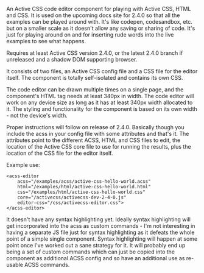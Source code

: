 An Active CSS code editor component for playing with Active CSS, HTML and CSS. It is used on the upcoming docs site for 2.4.0 so that all the examples can be played around with. It's like codepen, codesandbox, etc. but on a smaller scale as it doesn't allow any saving or sharing of code. It's just for playing around on and for inserting rude words into the live examples to see what happens.

Requires at least Active CSS version 2.4.0, or the latest 2.4.0 branch if unreleased and a shadow DOM supporting browser.

It consists of two files, an Active CSS config file and a CSS file for the editor itself. The component is totally self-isolated and contains its own CSS.

The code editor can be drawn multiple times on a single page, and the component's HTML tag needs at least 340px in width. The code editor will work on any device size as long as it has at least 340px width allocated to it. The styling and functionality for the component is based on its own width - not the device's width.

Proper instructions will follow on release of 2.4.0. Basically though you include the acss in your config file with some attributes and that's it. The attributes point to the different ACSS, HTML and CSS files to edit, the location of the Active CSS core file to use for running the results, plus the location of the CSS file for the editor itself.

Example use:

```
<acss-editor
    acss="/examples/acss/active-css-hello-world.acss"
    html="/examples/html/active-css-hello-world.html"
    css="/examples/html/active-css-hello-world.css"
    core="/activecss/activecss-dev-2-4-0.js"
    editor-css="/css/activecss-editor.css">
</acss-editor>
```

It doesn't have any syntax highlighting yet. Ideally syntax highlighting will get incorporated into the acss as custom commands - I'm not interesting in having a separate JS file just for syntax highlighting as it defeats the whole point of a simple single component. Syntax highlighting will happen at some point once I've worked out a sane strategy for it. It will probably end up being a set of custom commands which can just be copied into the component as additional ACSS config and so have an additional use as re-usable ACSS commands.
